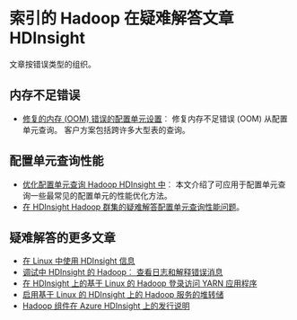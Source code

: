 <properties
    pageTitle="Hadoop 堆栈跟踪错误消息 |Microsoft Azure"
    description="在 HDInsight 中，索引的 Hadoop 堆栈跟踪错误消息。 故障排除信息，请参阅列表中查找错误。"
    keywords="堆栈跟踪，错误消息"
    services="hdinsight"
    documentationCenter="NA"
    authors="mumian"
    manager="jhubbard"
    editor="cgronlun"/>

<tags
    ms.service="hdinsight"
    ms.devlang="NA"
    ms.topic="article"
    ms.tgt_pltfrm="NA"
    ms.workload="big-data"
    ms.date="10/19/2016"
    ms.author="rashimg;jgao"/>

# <a name="index-of-hadoop-in-hdinsight-troubleshooting-articles"></a>索引的 Hadoop 在疑难解答文章 HDInsight

文章按错误类型的组织。

## <a name="out-of-memory-error"></a>内存不足错误

* [修复的内存 (OOM) 错误的配置单元设置](hdinsight-hadoop-hive-out-of-memory-error-oom.md)︰ 修复内存不足错误 (OOM) 从配置单元查询。 客户方案包括跨许多大型表的查询。

## <a name="hive-query-performance"></a>配置单元查询性能

* [优化配置单元查询 Hadoop HDInsight 中](hdinsight-hadoop-optimize-hive-query.md)︰ 本文介绍了可应用于配置单元查询一些最常见的配置单元的性能优化方法。
* [在 HDInsight Hadoop 群集的疑难解答配置单元查询性能问题](https://blogs.msdn.microsoft.com/bigdatasupport/2015/08/13/troubleshooting-hive-query-performance-in-hdinsight-hadoop-cluster/)。

## <a name="more-troubleshooting-articles"></a>疑难解答的更多文章

* [在 Linux 中使用 HDInsight 信息](hdinsight-hadoop-linux-information.md)
* [调试中 HDInsight 的 Hadoop︰ 查看日志和解释错误消息](hdinsight-debug-jobs.md)
* [在 HDInsight 上的基于 Linux 的 Hadoop 登录访问 YARN 应用程序](hdinsight-hadoop-access-yarn-app-logs-linux.md)
* [启用基于 Linux 的 HDInsight 上的 Hadoop 服务的堆转储](hdinsight-hadoop-collect-debug-heap-dump-linux.md)
* [Hadoop 组件在 Azure HDInsight 上的发行说明](hdinsight-release-notes.md)

